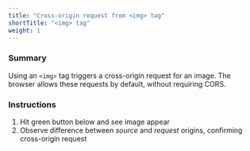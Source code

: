 ```yaml
---
title: "Cross-origin request from <img> tag"
shortTitle: "<img> tag"
weight: 1
---
```


### Summary

Using an `<img>` tag triggers a cross-origin request for an image.
The browser allows these requests by default, without requiring CORS.

### Instructions

1. Hit green button below and see image appear
1. Observe  difference between *source* and *request* origins, confirming cross-origin request